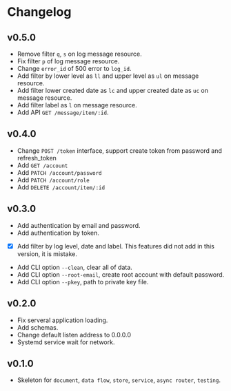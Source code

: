 # Changelog

## v0.5.0

* Remove filter `q`, `s` on log message resource.
* Fix filter `p` of log message resource.
* Change `error_id` of 500 error to `log_id`.
* Add filter by lower level as `ll` and upper level as `ul`
  on message resource.
* Add filter lower created date as `lc` and upper created date as `uc`
  on message resource.
* Add filter label as `l` on message resource.
* Add API `GET /message/item/:id`.

## v0.4.0

* Change `POST /token` interface, support create token from password and
  refresh_token
* Add `GET /account`
* Add `PATCH /account/password`
* Add `PATCH /account/role`
* Add `DELETE /account/item/:id`

## v0.3.0

* Add authentication by email and password.
* Add authentication by token.
* [X] Add filter by log level, date and label. This features did not add
  in this version, it is mistake.
* Add CLI option `--clean`, clear all of data.
* Add CLI option `--root-email`, create root account with default password.
* Add CLI option `--pkey`, path to private key file.

## v0.2.0

* Fix serveral application loading.
* Add schemas.
* Change default listen address to 0.0.0.0
* Systemd service wait for network.

## v0.1.0

* Skeleton for `document`, `data flow`, `store`, `service`, `async router`,
  `testing`.
